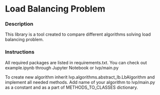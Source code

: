 # Load Balancing Problem

### Description

This library is a tool created to compare different algorithms solving load balancing problem.


### Instructions

All required packages are listed in requirements.txt.
You can check out example.ipynb through Jupyter Notebook or lvp/main.py 

To create new algorithm inherit lvp.algorithms.abstract_lb.LbAlgorithm and implement all needed methods. 
Add name of your algorithm to lvp/main.py as a constant and as a part of METHODS_TO_CLASSES dictionary.